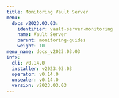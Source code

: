 ```yaml
---
title: Monitoring Vault Server
menu:
  docs_v2023.03.03:
    identifier: vault-server-monitoring
    name: Vault Server
    parent: monitoring-guides
    weight: 10
menu_name: docs_v2023.03.03
info:
  cli: v0.14.0
  installer: v2023.03.03
  operator: v0.14.0
  unsealer: v0.14.0
  version: v2023.03.03
---
```


